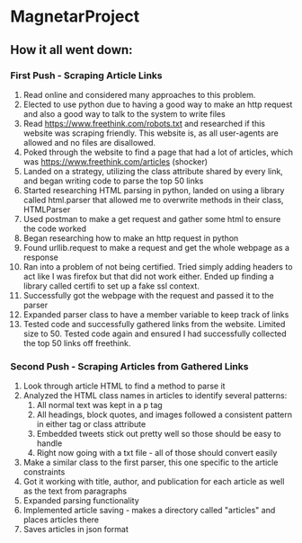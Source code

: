 # MagnetarProject

## How it all went down:

### First Push - Scraping Article Links
1. Read online and considered many approaches to this problem.
2. Elected to use python due to having a good way to make an http request and also a good way to talk to the system to write files
3. Read https://www.freethink.com/robots.txt and researched if this website was scraping friendly. This website is, as all user-agents are allowed and no files are disallowed.
4. Poked through the website to find a page that had a lot of articles, which was https://www.freethink.com/articles (shocker)
5. Landed on a strategy, utilizing the class attribute shared by every link, and began writing code to parse the top 50 links
6. Started researching HTML parsing in python, landed on using a library called html.parser that allowed me to overwrite methods in their class, HTMLParser
7. Used postman to make a get request and gather some html to ensure the code worked
8. Began researching how to make an http request in python
9. Found urllib.request to make a request and get the whole webpage as a response
10. Ran into a problem of not being certified. Tried simply adding headers to act like I was firefox but that did not work either. Ended up finding a library called certifi to set up a fake ssl context. 
11. Successfully got the webpage with the request and passed it to the parser
12. Expanded parser class to have a member variable to keep track of links
13. Tested code and successfully gathered links from the website. Limited size to 50. Tested code again and ensured I had successfully collected the top 50 links off freethink.

### Second Push - Scraping Articles from Gathered Links
1. Look through article HTML to find a method to parse it
2. Analyzed the HTML class names in articles to identify several patterns:
    1. All normal text was kept in a p tag
    2. All headings, block quotes, and images followed a consistent pattern in either tag or class attribute
    3. Embedded tweets stick out pretty well so those should be easy to handle
    4. Right now going with a txt file - all of those should convert easily
3. Make a similar class to the first parser, this one specific to the article constraints
4. Got it working with title, author, and publication for each article as well as the text from paragraphs
5. Expanded parsing functionality
6. Implemented article saving - makes a directory called "articles" and places articles there
7. Saves articles in json format
